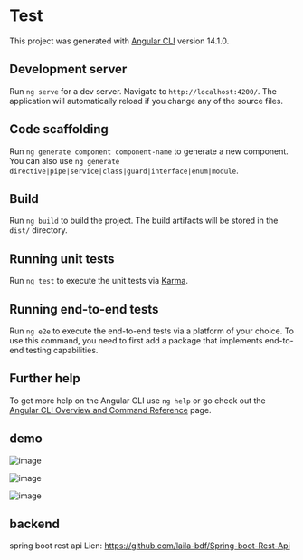 # Test

This project was generated with [Angular CLI](https://github.com/angular/angular-cli) version 14.1.0.

## Development server

Run `ng serve` for a dev server. Navigate to `http://localhost:4200/`. The application will automatically reload if you change any of the source files.

## Code scaffolding

Run `ng generate component component-name` to generate a new component. You can also use `ng generate directive|pipe|service|class|guard|interface|enum|module`.

## Build

Run `ng build` to build the project. The build artifacts will be stored in the `dist/` directory.

## Running unit tests

Run `ng test` to execute the unit tests via [Karma](https://karma-runner.github.io).

## Running end-to-end tests

Run `ng e2e` to execute the end-to-end tests via a platform of your choice. To use this command, you need to first add a package that implements end-to-end testing capabilities.

## Further help

To get more help on the Angular CLI use `ng help` or go check out the [Angular CLI Overview and Command Reference](https://angular.io/cli) page.

## demo
![image](https://user-images.githubusercontent.com/104584261/187305522-a8cfc2f1-fa0a-4bc9-9294-1537f331f773.png)

![image](https://user-images.githubusercontent.com/104584261/187305604-d3edb03f-b5d2-4dce-872d-508132bea4b4.png)

![image](https://user-images.githubusercontent.com/104584261/187305975-a95cd6d4-ed07-48b9-b8c3-7ecbd3ca619a.png)


## backend
spring boot rest api 
Lien: https://github.com/laila-bdf/Spring-boot-Rest-Api

